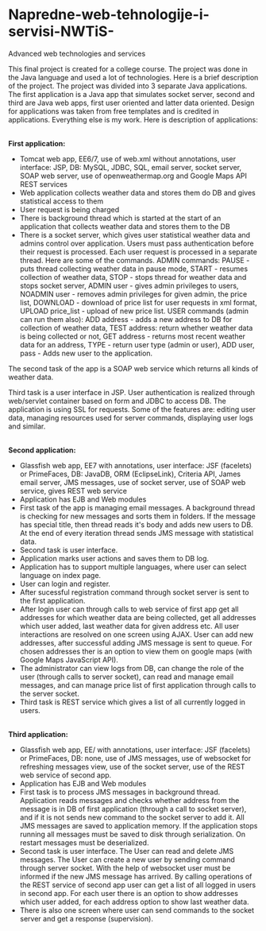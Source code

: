 # Napredne-web-tehnologije-i-servisi-NWTiS-
Advanced web technologies and services

This final project is created for a college course. The project was done in the Java language and used a lot of technologies. Here is a brief description of the project. The project was divided into 3 separate Java applications. The first application is a Java app that simulates socket server, second and third are Java web apps, first user oriented and latter data oriented. Design for applications was taken from free templates and is credited in applications. Everything else is my work. Here is description of applications:

<br><b>First application:</b> 
- Tomcat web app, EE6/7, use of web.xml without annotations, user interface: JSP, DB: MySQL, JDBC, SQL, email server, socket server, SOAP web server, use of openweathermap.org and Google Maps API REST services 
- Web application collects weather data and stores them do DB and gives statistical access to them 
- User request is being charged 
- There is background thread which is started at the start of an application that collects weather data and stores them to the DB
- There is a socket server, which gives user statistical weather data and admins control over application. Users must pass authentication before their request is processed. Each user request is processed in a separate thread. Here are some of the commands. ADMIN commands: PAUSE - puts thread collecting weather data in pause mode, START - resumes collection of weather data, STOP - stops thread for weather data and stops socket server, ADMIN user - gives admin privileges to users, NOADMIN user - removes admin privileges for given admin, the price list, DOWNLOAD - download of price list for user requests in xml format, UPLOAD price_list - upload of new price list. USER commands (admin can run them also): ADD address - adds a new address to DB for collection of weather data, TEST address: return whether weather data is being collected or not, GET address - returns most recent weather data for an address, TYPE - return user type (admin or user), ADD user, pass - Adds new user to the application.


The second task of the app is a SOAP web service which returns all kinds of weather data.

Third task is a user interface in JSP. User authentication is realized through web/servlet container based on form and JDBC to access DB. The application is using SSL for requests. Some of the features are: editing user data, managing resources used for server commands, displaying user logs and similar.

<br><b>Second application:</b> 
- Glassfish web app, EE7 with annotations, user interface: JSF (facelets) or PrimeFaces, DB: JavaDB, ORM (EclipseLink), Criteria API, James email server, JMS messages, use of socket server, use of SOAP web service, gives REST web service
- Application has EJB and Web modules
- First task of the app is managing email messages. A background thread is checking for new messages and sorts them in folders. If the message has special title, then thread reads it's body and adds new users to DB. At the end of every iteration thread sends JMS message with statistical data.
- Second task is user interface. 
- Application marks user actions and saves them to DB log. 
- Application has to support multiple languages, where user can select language on index page. 
- User can login and register. 
- After sucessful registration command through socket server is sent to the first application. 
- After login user can through calls to web service of first app get all addresses for which weather data are being collected, get all addresses which user added, last weather data for given address etc. All user interactions are resolved on one screen using AJAX. User can add new addresses, after successful adding JMS message is sent to queue. For chosen addresses ther is an option to view them on google maps (with Google Maps JavaScript API).
- The administrator can view logs from DB, can change the role of the user (through calls to server socket), can read and manage email messages, and can manage price list of first application through calls to the server socket.
- Third task is REST service which gives a list of all currently logged in users.

<br><b>Third application:</b> 
- Glassfish web app, EE/ with annotations, user interface: JSF (facelets) or PrimeFaces, DB: none, use of JMS messages, use of websocket for refreshing messages view, use of the socket server, use of the REST web service of second app.
- Application has EJB and Web modules
- First task is to process JMS messages in background thread. Application reads messages and checks whether address from the message is in DB of first application (through a call to socket server), and if it is not sends new command to the socket server to add it. All JMS messages are saved to application memory. If the application stops running all messages must be saved to disk through serialization. On restart messages must be deserialized.
- Second task is user interface. The User can read and delete JMS messages. The User can create a new user by sending command through server socket. With the help of websocket user must be informed if the new JMS message has arrived. By calling operations of the REST service of second app user can get a list of all logged in users in second app. For each user there is an option to show addresses which user added, for each address option to show last weather data. 
- There is also one screen where user can send commands to the socket server and get a response (supervision).
